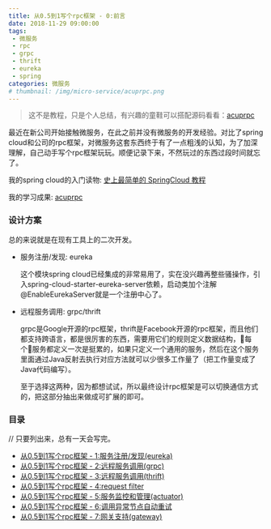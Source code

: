 ```yaml
---
title: 从0.5到1写个rpc框架 - 0:前言
date: 2018-11-29 09:00:00
tags:
 - 微服务
 - rpc
 - grpc
 - thrift
 - eureka
 - spring
categories: 微服务
# thumbnail: /img/micro-service/acuprpc.png
---
```


> 这不是教程，只是个人总结，有兴趣的童鞋可以搭配源码看看：[acuprpc](https://github.com/acupt/acuprpc)

最近在新公司开始接触微服务，在此之前并没有微服务的开发经验。对比了spring cloud和公司的rpc框架，对微服务这套东西终于有了一点粗浅的认知，为了加深理解，自己动手写个rpc框架玩玩。顺便记录下来，不然玩过的东西过段时间就忘了。

我的spring cloud的入门读物: [史上最简单的 SpringCloud 教程](https://blog.csdn.net/forezp/article/details/70148833/)

我的学习成果: [acuprpc](https://github.com/acupt/acuprpc)

### 设计方案

总的来说就是在现有工具上的二次开发。

+ 服务注册/发现: eureka
    
    这个模块spring cloud已经集成的非常易用了，实在没兴趣再整些骚操作，引入spring-cloud-starter-eureka-server依赖，启动类加个注解@EnableEurekaServer就是一个注册中心了。

+ 远程服务调用: grpc/thrift

    grpc是Google开源的rpc框架，thrift是Facebook开源的rpc框架，而且他们都支持跨语言，都是很厉害的东西，需要用它们的规则定义数据结构，每个服务都定义一次是挺累的，如果只定义一个通用的服务，然后在这个服务里面通过Java反射去执行对应方法就可以少很多工作量了（把工作量变成了Java代码编写）。

    至于选择这两种，因为都想试试，所以最终设计rpc框架是可以切换通信方式的，把这部分抽出来做成可扩展的即可。

### 目录

// 只要列出来，总有一天会写完。

+ [从0.5到1写个rpc框架 - 1:服务注册/发现(eureka)](/2018/11/29/acuprpc-1/)
+ [从0.5到1写个rpc框架 - 2:远程服务调用(grpc)](/2018/11/29/acuprpc-2/)
+ [从0.5到1写个rpc框架 - 3:远程服务调用(thrift)](/2018/11/29/acuprpc-3/)
+ [从0.5到1写个rpc框架 - 4:request filter](/2018/11/29/acuprpc-4/)
+ [从0.5到1写个rpc框架 - 5:服务监控和管理(actuator)](/2018/11/29/acuprpc-5/)
+ [从0.5到1写个rpc框架 - 6:调用异常节点自动重试](/2019/07/13/acuprpc-6)
+ [从0.5到1写个rpc框架 - 7:网关支持(gateway)](/2019/07/13/acuprpc-7)


